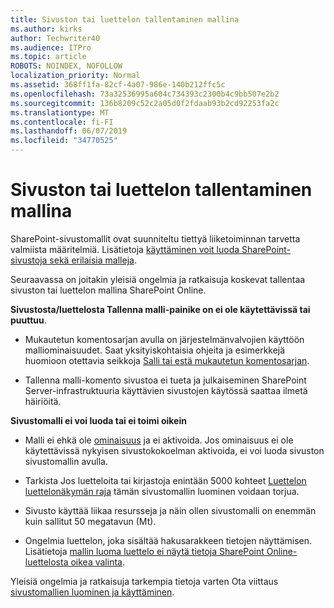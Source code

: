 ```yaml
---
title: Sivuston tai luettelon tallentaminen mallina
ms.author: kirks
author: Techwriter40
ms.audience: ITPro
ms.topic: article
ROBOTS: NOINDEX, NOFOLLOW
localization_priority: Normal
ms.assetid: 368ff1fa-82cf-4a07-986e-140b212ffc5c
ms.openlocfilehash: 73a32536995a604c734393c2300b4c9bb507e2b2
ms.sourcegitcommit: 136b8209c52c2a05d0f2fdaab93b2cd92253fa2c
ms.translationtype: MT
ms.contentlocale: fi-FI
ms.lasthandoff: 06/07/2019
ms.locfileid: "34770525"
---
```

# <a name="save-site-or-list-as-a-template"></a>Sivuston tai luettelon tallentaminen mallina

SharePoint-sivustomallit ovat suunniteltu tiettyä liiketoiminnan tarvetta valmiista määritelmiä. Lisätietoja [käyttäminen voit luoda SharePoint-sivustoja sekä erilaisia malleja](https://support.office.com/article/using-templates-to-create-different-kinds-of-sharepoint-sites-449eccec-ff99-4cf3-b62e-dcfee37e8da4).

Seuraavassa on joitakin yleisiä ongelmia ja ratkaisuja koskevat tallentaa sivuston tai luettelon mallina SharePoint Online.

**Sivustosta/luettelosta Tallenna malli-painike on ei ole käytettävissä tai puuttuu**. 

- Mukautetun komentosarjan avulla on järjestelmänvalvojien käyttöön malliominaisuudet. Saat yksityiskohtaisia ohjeita ja esimerkkejä huomioon otettavia seikkoja [Salli tai estä mukautetun komentosarjan](https://docs.microsoft.com/sharepoint/allow-or-prevent-custom-script).


- Tallenna malli-komento sivustoa ei tueta ja julkaiseminen SharePoint Server-infrastruktuuria käyttävien sivustojen käytössä saattaa ilmetä häiriöitä.


**Sivustomalli ei voi luoda tai ei toimi oikein**

- Malli ei ehkä ole [ominaisuus](https://social.technet.microsoft.com/wiki/contents/articles/14423.sharepoint-2013-existing-features-guid.aspx) ja ei aktivoida. Jos ominaisuus ei ole käytettävissä nykyisen sivustokokoelman aktivoida, ei voi luoda sivuston sivustomallin avulla.


- Tarkista Jos luetteloita tai kirjastoja enintään 5000 kohteet [Luettelon luettelonäkymän raja](https://support.office.com/article/Manage-large-lists-and-libraries-in-SharePoint-B8588DAE-9387-48C2-9248-C24122F07C59) tämän sivustomallin luominen voidaan torjua.


- Sivusto käyttää liikaa resursseja ja näin ollen sivustomalli on enemmän kuin sallitut 50 megatavun (Mt).


- Ongelmia luettelon, joka sisältää hakusarakkeen tietojen näyttämisen. Lisätietoja [mallin luoma luettelo ei näytä tietoja SharePoint Online-luettelosta oikea valinta](https://support.office.com/article/template-generated-list-doesn-t-display-correct-data-for-a-column-in-sharepoint-online-20430b62-e40c-4f6f-8889-aa24e80d605a).


Yleisiä ongelmia ja ratkaisuja tarkempia tietoja varten Ota viittaus [sivustomallien luominen ja käyttäminen](https://support.office.com/article/Create-and-use-site-templates-60371B0F-00E0-4C49-A844-34759EBDD989).

